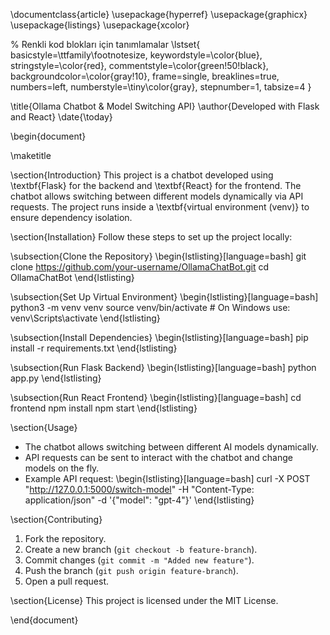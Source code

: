 \documentclass{article}
\usepackage{hyperref}
\usepackage{graphicx}
\usepackage{listings}
\usepackage{xcolor}

% Renkli kod blokları için tanımlamalar
\lstset{
    basicstyle=\ttfamily\footnotesize,
    keywordstyle=\color{blue},
    stringstyle=\color{red},
    commentstyle=\color{green!50!black},
    backgroundcolor=\color{gray!10},
    frame=single,
    breaklines=true,
    numbers=left,
    numberstyle=\tiny\color{gray},
    stepnumber=1,
    tabsize=4
}

\title{Ollama Chatbot \& Model Switching API}
\author{Developed with Flask and React}
\date{\today}

\begin{document}

\maketitle

\section{Introduction}
This project is a chatbot developed using \textbf{Flask} for the backend and \textbf{React} for the frontend. The chatbot allows switching between different models dynamically via API requests. The project runs inside a \textbf{virtual environment (venv)} to ensure dependency isolation.

\section{Installation}
Follow these steps to set up the project locally:

\subsection{Clone the Repository}
\begin{lstlisting}[language=bash]
git clone https://github.com/your-username/OllamaChatBot.git
cd OllamaChatBot
\end{lstlisting}

\subsection{Set Up Virtual Environment}
\begin{lstlisting}[language=bash]
python3 -m venv venv
source venv/bin/activate  # On Windows use: venv\Scripts\activate
\end{lstlisting}

\subsection{Install Dependencies}
\begin{lstlisting}[language=bash]
pip install -r requirements.txt
\end{lstlisting}

\subsection{Run Flask Backend}
\begin{lstlisting}[language=bash]
python app.py
\end{lstlisting}

\subsection{Run React Frontend}
\begin{lstlisting}[language=bash]
cd frontend
npm install
npm start
\end{lstlisting}

\section{Usage}
- The chatbot allows switching between different AI models dynamically.
- API requests can be sent to interact with the chatbot and change models on the fly.
- Example API request:
\begin{lstlisting}[language=bash]
curl -X POST "http://127.0.0.1:5000/switch-model" -H "Content-Type: application/json" -d '{"model": "gpt-4"}'
\end{lstlisting}

\section{Contributing}
1. Fork the repository.
2. Create a new branch (`git checkout -b feature-branch`).
3. Commit changes (`git commit -m "Added new feature"`).
4. Push the branch (`git push origin feature-branch`).
5. Open a pull request.

\section{License}
This project is licensed under the MIT License.

\end{document}
